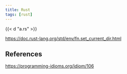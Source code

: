 ```yaml
---
title: Rust
tags: [rust]
---
```


{{< d "a.rs" >}}

<https://doc.rust-lang.org/std/env/fn.set_current_dir.html>

## References

<https://programming-idioms.org/idiom/106>
